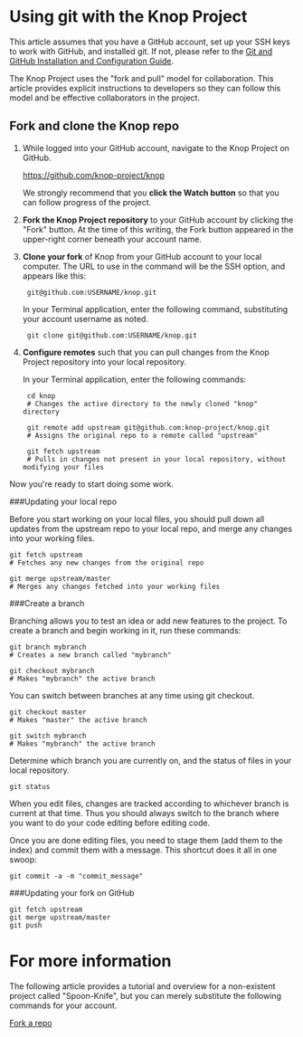 Using git with the Knop Project
===============================
This article assumes that you have a GitHub account, set up your SSH keys to work with GitHub, and installed git.  If not, please refer to the [Git and GitHub Installation and Configuration Guide](git_install_guide.md).

The Knop Project uses the "fork and pull" model for collaboration.  This article provides explicit instructions to developers so they can follow this model and be effective collaborators in the project.

Fork and clone the Knop repo
----------------------------
1. While logged into your GitHub account, navigate to the Knop Project on GitHub.

	<https://github.com/knop-project/knop>

	We strongly recommend that you __click the Watch button__ so that you can follow progress of the project.

2. __Fork the Knop Project repository__ to your GitHub account by clicking the "Fork" button.  At the time of this writing, the Fork button appeared in the upper-right corner beneath your account name.

3. __Clone your fork__ of Knop from your GitHub account to your local computer.  The URL to use in the command will be the SSH option, and appears like this:

		git@github.com:USERNAME/knop.git
	
	In your Terminal application, enter the following command, substituting your account username as noted.

		git clone git@github.com:USERNAME/knop.git

4. __Configure remotes__ such that you can pull changes from the Knop Project repository into your local repository.

	In your Terminal application, enter the following commands:

		cd knop
		# Changes the active directory to the newly cloned "knop" directory

		git remote add upstream git@github.com:knop-project/knop.git
		# Assigns the original repo to a remote called "upstream"

		git fetch upstream
		# Pulls in changes not present in your local repository, without modifying your files

Now you're ready to start doing some work.

###Updating your local repo

Before you start working on your local files, you should pull down all updates from the upstream repo to your local repo, and merge any changes into your working files.

	git fetch upstream
	# Fetches any new changes from the original repo

	git merge upstream/master
	# Merges any changes fetched into your working files

###Create a branch

Branching allows you to test an idea or add new features to the project.  To create a branch and begin working in it, run these commands:

	git branch mybranch
	# Creates a new branch called "mybranch"

	git checkout mybranch
	# Makes "mybranch" the active branch

You can switch between branches at any time using git checkout.

	git checkout master
	# Makes "master" the active branch

	git switch mybranch
	# Makes "mybranch" the active branch

Determine which branch you are currently on, and the status of files in your local repository.

	git status

When you edit files, changes are tracked according to whichever branch is current at that time.  Thus you should always switch to the branch where you want to do your code editing before editing code.

Once you are done editing files, you need to stage them (add them to the index) and commit them with a message.  This shortcut does it all in one swoop:

	git commit -a -m "commit_message"



###Updating your fork on GitHub

	git fetch upstream
	git merge upstream/master
	git push



For more information
====================
The following article provides a tutorial and overview for a non-existent project called "Spoon-Knife", but you can merely substitute the following commands for your account.

[Fork a repo](https://help.github.com/articles/fork-a-repo)

